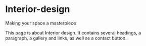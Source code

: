 # Interior-design
Making your space a masterpiece

This page is about Interior design. It contains several headings, a paragraph, a gallery and links, as well as a contact button.
